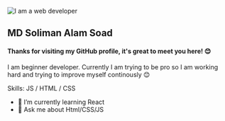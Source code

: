 ![I am a web developer ](https://pbs.twimg.com/profile_banners/1457004010871816198/1656488162/600x200)

## MD Soliman Alam Soad 
#### Thanks for visiting my GitHub profile, it's great to meet you here! 😊 

I am beginner developer. Currently I am trying to be pro so I am working hard and trying to improve myself continously 😊 

Skills: JS / HTML / CSS

- 🌱 I’m currently learning React 
- 💬 Ask me about Html/CSS/JS 

